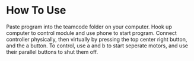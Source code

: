 # How To Use
Paste program into the teamcode folder on your computer. Hook up computer to control module and use phone to start program. Connect controller physically, then virtually by pressing the top center right button, and the a button. To control, use a and b to start seperate motors, and use their parallel buttons to shut them off.
